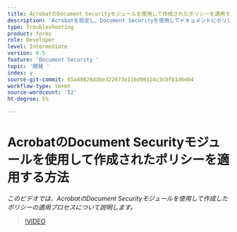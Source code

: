 ```yaml
---
title: AcrobatのDocument Securityモジュールを使用して作成されたポリシーを適用する方法
description: 'Acrobatを設定し、Document Securityを使用してドキュメントにポリシーを適用する '
type: Troubleshooting
product: forms
role: Developer
level: Intermediate
version: 6.5
feature: 'Document Security '
topic: '開発 '
index: y
source-git-commit: 65a40826d3be322673e116d98124c3cbfb1d6eb4
workflow-type: tm+mt
source-wordcount: '52'
ht-degree: 5%

---
```



# AcrobatのDocument Securityモジュールを使用して作成されたポリシーを適用する方法

*このビデオでは、AcrobatのDocument Securityモジュールを使用して作成したポリシーの適用プロセスについて説明します。*

>[!VIDEO](https://video.tv.adobe.com/v/335486?quality=9&learn=on)
